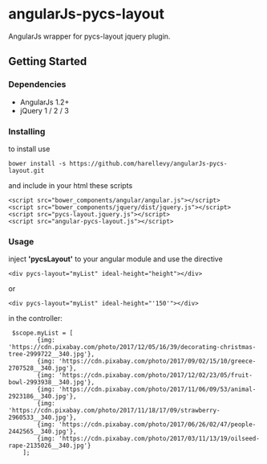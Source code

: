 # angularJs-pycs-layout

AngularJs wrapper for pycs-layout jquery plugin.

## Getting Started

### Dependencies
- AngularJs 1.2+
- jQuery 1 / 2 / 3

### Installing

to install use
```
bower install -s https://github.com/harellevy/angularJs-pycs-layout.git
```
and include in your html these scripts
```
<script src="bower_components/angular/angular.js"></script>
<script src="bower_components/jquery/dist/jquery.js"></script>
<script src="pycs-layout.jquery.js"></script>
<script src="angular-pycs-layout.js"></script>
```

### Usage

inject **'pycsLayout'** to your angular module
and use the directive
```
<div pycs-layout="myList" ideal-height="height"></div>
```
or
```
<div pycs-layout="myList" ideal-height="'150'"></div>
```

in the controller:
```
 $scope.myList = [
        {img: 'https://cdn.pixabay.com/photo/2017/12/05/16/39/decorating-christmas-tree-2999722__340.jpg'},
        {img: 'https://cdn.pixabay.com/photo/2017/09/02/15/10/greece-2707528__340.jpg'},
        {img: 'https://cdn.pixabay.com/photo/2017/12/02/23/05/fruit-bowl-2993938__340.jpg'},
        {img: 'https://cdn.pixabay.com/photo/2017/11/06/09/53/animal-2923186__340.jpg'},
        {img: 'https://cdn.pixabay.com/photo/2017/11/18/17/09/strawberry-2960533__340.jpg'},
        {img: 'https://cdn.pixabay.com/photo/2017/06/26/02/47/people-2442565__340.jpg'},
        {img: 'https://cdn.pixabay.com/photo/2017/03/11/13/19/oilseed-rape-2135026__340.jpg'}
    ];
```
